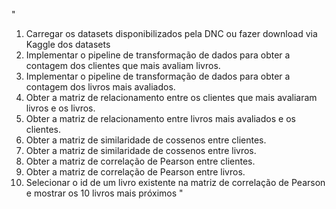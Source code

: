 "
1. Carregar os datasets disponibilizados pela DNC ou fazer download via
Kaggle dos datasets
2. Implementar o pipeline de transformação de dados para obter a
contagem dos clientes que mais avaliam livros.
3. Implementar o pipeline de transformação de dados para obter a
contagem dos livros mais avaliados.
4. Obter a matriz de relacionamento entre os clientes que mais avaliaram
livros e os livros.
5. Obter a matriz de relacionamento entre livros mais avaliados e os
clientes.
6. Obter a matriz de similaridade de cossenos entre clientes.
7. Obter a matriz de similaridade de cossenos entre livros.
8. Obter a matriz de correlação de Pearson entre clientes.
9. Obter a matriz de correlação de Pearson entre livros.
10. Selecionar o id de um livro existente na matriz de correlação de
Pearson e mostrar os 10 livros mais próximos
"